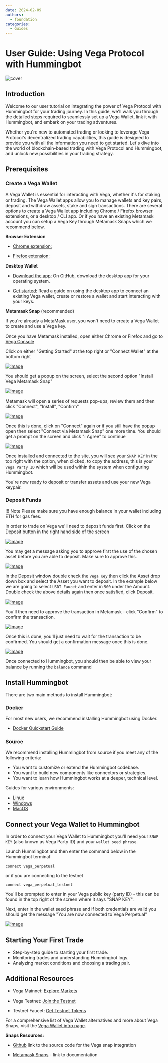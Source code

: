 ```yaml
---
date: 2024-02-09
authors:
  - foundation
categories:
  - Guides
---
```


# User Guide: Using Vega Protocol with Hummingbot

![cover](cover.webp)


## Introduction

Welcome to our user tutorial on integrating the power of Vega Protocol with Hummingbot for your trading journey. In this guide, we'll walk you through the detailed steps required to seamlessly set up a Vega Wallet, link it with Hummingbot, and embark on your trading adventures. 

Whether you're new to automated trading or looking to leverage Vega Protocol's decentralized trading capabilities, this guide is designed to provide you with all the information you need to get started. Let's dive into the world of blockchain-based trading with Vega Protocol and Hummingbot, and unlock new possibilities in your trading strategy.

<!-- more -->

## Prerequisites

### Create a Vega Wallet

A Vega Wallet is essential for interacting with Vega, whether it's for staking or trading. The Vega Wallet apps allow you to manage wallets and key pairs, deposit and withdraw assets, stake and sign transactions. There are several options to create a Vega Wallet app including Chrome / Firefox browser extensions, or a desktop / CLI app. Or if you have an existing Metamask account you can setup a Vega Key through Metamask Snaps which we recommend below. 


**Browser Extension**

- [Chrome extension:](https://chrome.google.com/webstore/detail/vega-wallet-mainnet/codfcglpplgmmlokgilfkpcjnmkbfiel)

- [Firefox extension:](https://addons.mozilla.org/en-GB/firefox/addon/vega-wallet-mainnet/)


**Desktop Wallet**

- [Download the app:](https://github.com/vegaprotocol/vegawallet-desktop/releases) On GitHub, download the desktop app for your operating system.

- [Get started:](https://docs.vega.xyz/mainnet/tools/vega-wallet/desktop-app/getting-started) Read a guide on using the desktop app to connect an existing Vega wallet, create or restore a wallet and start interacting with your keys.


**Metamask Snap** (recommended)

If you're already a MetaMask user, you won't need to create a Vega Wallet to create and use a Vega key.

Once you have Metamask installed, open either Chrome or Firefox and go to [Vega Console](https://console.vega.xyz/)

Click on either "Getting Started" at the top right or "Connect Wallet" at the bottom right

[![image](image0.png)](image0.png)

You should get a popup on the screen, select the second option "Install Vega Metamask Snap"

[![image](image2.png)](image2.png)

Metamask will open a series of requests pop-ups, review them and then click "Connect", "Install", "Confirm"

[![image](image1.png)](image1.png)

Once this is done, click on "Connect" again or if you still have the popup open then select "Connect via Metamask Snap" one more time. You should get a prompt on the screen and click "I Agree" to continue

[![image](image3.png)](image3.png)

Once installed and connected to the site, you will see your `SNAP KEY` in the top right with the option, when clicked, to copy the address, this is your `Vega Party ID` which will be used within the system when configuring Hummingbot.

You're now ready to deposit or transfer assets and use your new Vega keypair.

### Deposit Funds

!!! Note
    Please make sure you have enough balance in your wallet including ETH for gas fees. 

In order to trade on Vega we'll need to deposit funds first. Click on the Deposit button in the right hand side of the screen

[![image](image5.png)](image5.png)

You may get a message asking you to approve first the use of the chosen asset before you are able to deposit. Make sure to approve this.

[![image](image6.png)](image6.png)

In the Deposit window double check the `Vega Key` then click the Asset drop down box and select the Asset you want to deposit. In the example below we are going to select `USDT Faucet` and enter in `500` under the Amount. Double check the above details again then once satisfied, click Deposit. 

[![image](image7.png)](image7.png)

You'll then need to approve the transaction in Metamask - click "Confirm" to confirm the transaction. 

[![image](image8.png)](image8.png)

Once this is done, you'll just need to wait for the transaction to be confirmed. You should get a confirmation message once this is done. 

[![image](image9.png)](image9.png)

Once connected to Hummingbot, you should then be able to view your balance by running the `balance` command

## Install Hummingbot

There are two main methods to install Hummingbot:

### Docker

For most new users, we recommend installing Hummingbot using Docker.

- [Docker Quickstart Guide](https://hummingbot.org/academy-content/docker-installation-guide/)

### Source

We recommend installing Hummingbot from source if you meet any of the following criteria:

- You want to customize or extend the Hummingbot codebase.
- You want to build new components like connectors or strategies.
- You want to learn how Hummingbot works at a deeper, technical level.

Guides for various environments:
  - [Linux](../../../installation/linux.md)
  - [Windows](../../../installation/windows.md)
  - [MacOS](../../../installation/mac.md)


## Connect your Vega Wallet to Hummingbot

In order to connect your Vega Wallet to Hummingbot you'll need your `SNAP KEY` (also known as Vega Party ID) and your `wallet seed phrase`. 

Launch Hummingbot and then enter the command below in the Hummingbot terminal

`connect vega_perpetual`

or if you are connecting to the testnet

`connect vega_perpetual_testnet`

You'll be prompted to enter in your Vega public key (party ID) - this can be found in the top right of the screen where it says "SNAP KEY". 

Next, enter in the wallet seed phrase and if both credentials are valid you should get the message 
"You are now connected to Vega Perpetual"

[![image](image4.png)](image4.png)

## Starting Your First Trade

- Step-by-step guide to starting your first trade.
- Monitoring trades and understanding Hummingbot logs.
- Analyzing market conditions and choosing a trading pair.


## Additional Resources

- Vega Mainnet: [Explore Markets](https://vegaprotocol.eth.limo/#/markets)

- Vega Testnet: [Join the Testnet](https://vegafairground.eth.limo/)

- Testnet Faucet: [Get Testnet Tokens](https://www.infura.io/faucet/sepolia)


For a comprehensive list of Vega Wallet alternatives and more about Vega Snaps, visit the [Vega Wallet intro page](https://docs.vega.xyz/mainnet/tools/vega-wallet).


**Snaps Resources:**

- [Github](https://github.com/vegaprotocol/vega-snap) link to the source code for the Vega snap integration

- [Metamask Snaps](https://metamask.io/snaps/) - link to documentation
